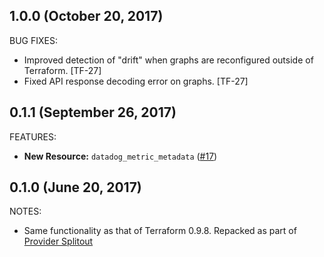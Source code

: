 ## 1.0.0 (October 20, 2017)

BUG FIXES:

* Improved detection of "drift" when graphs are reconfigured outside of Terraform. [TF-27]
* Fixed API response decoding error on graphs. [TF-27]

## 0.1.1 (September 26, 2017)

FEATURES: 

* **New Resource:** `datadog_metric_metadata` ([#17](https://github.com/terraform-providers/terraform-provider-datadog/issues/17))


## 0.1.0 (June 20, 2017)

NOTES:

* Same functionality as that of Terraform 0.9.8. Repacked as part of [Provider Splitout](https://www.hashicorp.com/blog/upcoming-provider-changes-in-terraform-0-10/)
